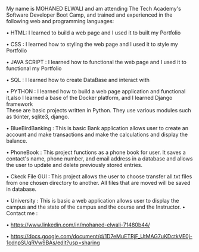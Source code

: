 My name is MOHANED ELWALI and am attending The Tech Academy's Software Developer Boot Camp, and trained and experienced in the following web and programming languages: 

• HTML: I learned to build a web page and I used it to built my Portfolio 

• CSS : I learned how to styling the web page and I used it to style my Portfolio 

• JAVA SCRIPT : I learned how to functional the web page and I used it to functional my Portfolio 

• SQL : I learned how to create DataBase and interact with 

• PYTHON : I learned how to build a web page application and functional it,also I learned a base of the Docker platform, and I learned Django framework  
These are basic projects written in Python. They use various modules such as tkinter, sqlite3, django.

• BlueBirdBanking :
             This is basic Bank application allows user to create an account and make transactions and make the calculations and display the balance.

• PhoneBook : 
             This project functions as a phone book for user. It saves a contact's name, phone number, and email address in a database and allows the user to update and delete previously stored entries.

• Ckeck File GUI : 
              This project allows the user to choose transfer all.txt files from one chosen directory to another. All files that are moved will be saved in database.

• University :
              This is basic a web application allows user to display the campus and the state of the campus and the course and the Instructor.
• Contact me :

• https://www.linkedin.com/in/mohaned-elwali-71480b44/

• https://docs.google.com/document/d/1D7eMuETRjF_UtMAG7uKDctkVE0j-1cdnpSUqRVw9BAs/edit?usp=sharing
